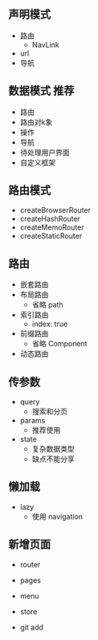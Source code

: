 ## 声明模式
- 路由
  - NavLink
- url
- 导航

## 数据模式 推荐
- 路由
- 路由对k象
- 操作
- 导航
- 待处理用户界面
- 自定义框架

## 路由模式
- createBrowserRouter
- createHashRouter
- createMemoRouter
- createStaticRouter

## 路由

- 嵌套路由
- 布局路由
  - 省略 path
- 索引路由
  - index: true
- 前缀路由
  - 省略 Component
- 动态路由

## 传参数
- query
  - 搜索和分页
- params
  - 推荐使用
- state
  - 复杂数据类型
  - 缺点不能分享

## 懒加载
- lazy
  - 使用 navigation

## 新增页面

- router
- pages
- menu

- store
- git add

